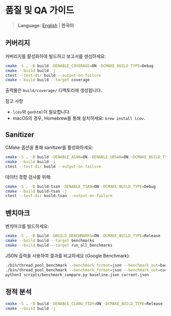 # 품질 및 QA 가이드

> **Language:** [English](QUALITY.md) | **한국어**

## 커버리지

커버리지를 활성화하여 빌드하고 보고서를 생성하세요:

```bash
cmake -S . -B build -DENABLE_COVERAGE=ON -DCMAKE_BUILD_TYPE=Debug
cmake --build build -j
ctest --test-dir build --output-on-failure
cmake --build build --target coverage
```

출력물은 `build/coverage/` 디렉토리에 생성됩니다.

참고 사항
- `lcov`와 `genhtml`이 필요합니다.
- macOS의 경우, Homebrew를 통해 설치하세요: `brew install lcov`.

## Sanitizer

CMake 옵션을 통해 sanitizer를 활성화하세요:

```bash
cmake -S . -B build -DENABLE_ASAN=ON -DENABLE_UBSAN=ON -DCMAKE_BUILD_TYPE=Debug
cmake --build build -j
ctest --test-dir build --output-on-failure
```

데이터 경합 검사를 위해:

```bash
cmake -S . -B build-tsan -DENABLE_TSAN=ON -DCMAKE_BUILD_TYPE=Debug
cmake --build build-tsan -j
ctest --test-dir build-tsan --output-on-failure
```

## 벤치마크

벤치마크를 빌드하세요:

```bash
cmake -S . -B build -DBUILD_BENCHMARKS=ON -DCMAKE_BUILD_TYPE=Release
cmake --build build --target benchmarks
cmake --build build --target run_all_benchmarks
```

JSON 출력을 사용하여 결과를 비교하세요 (Google Benchmark):

```bash
./bin/thread_pool_benchmark --benchmark_format=json --benchmark_out=baseline.json
./bin/thread_pool_benchmark --benchmark_format=json --benchmark_out=current.json
python3 scripts/benchmark_compare.py baseline.json current.json
```

## 정적 분석

```bash
cmake -S . -B build -DENABLE_CLANG_TIDY=ON -DCMAKE_BUILD_TYPE=Release
cmake --build build -j
```
